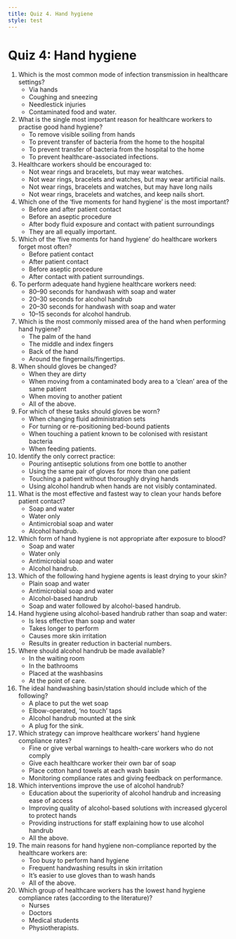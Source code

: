 ```yaml
---
title: Quiz 4. Hand hygiene
style: test
---
```


# Quiz 4: Hand hygiene

1.	Which is the most common mode of infection transmission in healthcare settings?
	+	Via hands
	-	Coughing and sneezing
	-	Needlestick injuries
	-	Contaminated food and water.
2.	What is the single most important reason for healthcare workers to practise good hand hygiene? 
	-	To remove visible soiling from hands
	-	To prevent transfer of bacteria from the home to the hospital
	-	To prevent transfer of bacteria from the hospital to the home 
	+	To prevent healthcare-associated infections.
3.	Healthcare workers should be encouraged to:
	-	Not wear rings and bracelets, but may wear watches.
	-	Not wear rings, bracelets and watches, but may wear artificial nails.
	-	Not wear rings, bracelets and watches, but may have long nails
	+	Not wear rings, bracelets and watches, and keep nails short.
4.	Which one of the ‘five moments for hand hygiene’ is the most important?
	-	Before and after patient contact
	-	Before an aseptic procedure
	-	After body fluid exposure and contact with patient surroundings
	+	They are all equally important.
5.	Which of the ‘five moments for hand hygiene’ do healthcare workers forget most often? 
	-	Before patient contact
	-	After patient contact
	-	Before aseptic procedure
	+	After contact with patient surroundings.
6.	To perform adequate hand hygiene healthcare workers need: 
	-	80–90 seconds for handwash with soap and water
	+	20–30 seconds for alcohol handrub
	-	20–30 seconds for handwash with soap and water
	-	10–15 seconds for alcohol handrub.
7.	Which is the most commonly missed area of the hand when performing hand hygiene?
	-	The palm of the hand
	-	The middle and index fingers
	-	Back of the hand
	+	Around the fingernails/fingertips.
8.	When should gloves be changed?
	-	When they are dirty
	-	When moving from a contaminated body area to a ‘clean’ area of the same patient
	-	When moving to another patient
	+	All of the above.
9.	For which of these tasks should gloves be worn?
	-	When changing fluid administration sets 
	-	For turning or re-positioning bed-bound patients
	+	When touching a patient known to be colonised with resistant bacteria
	-	When feeding patients.
10.	Identify the only correct practice:
	-	Pouring antiseptic solutions from one bottle to another 
	-	Using the same pair of gloves for more than one patient 
	-	Touching a patient without thoroughly drying hands 
	+	Using alcohol handrub when hands are not visibly contaminated.
11.	What is the most effective and fastest way to clean your hands before patient contact?
	-	Soap and water 
	-	Water only
	-	Antimicrobial soap and water
	+	Alcohol handrub.
12.	Which form of hand hygiene is not appropriate after exposure to blood? 
	-	Soap and water 
	-	Water only
	-	Antimicrobial soap and water
	+	Alcohol handrub.
13.	Which of the following hand hygiene agents is least drying to your skin?
	-	Plain soap and water
	-	Antimicrobial soap and water
	+	Alcohol-based handrub
	-	Soap and water followed by alcohol-based handrub.
14.	Hand hygiene using alcohol-based handrub rather than soap and water:
	-	Is less effective than soap and water
	-	Takes longer to perform
	-	Causes more skin irritation
	+	Results in greater reduction in bacterial numbers.
15.	Where should alcohol handrub be made available? 
	-	In the waiting room
	-	In the bathrooms
	-	Placed at the washbasins
	+	At the point of care.
16.	The ideal handwashing basin/station should include which of the following? 
	-	A place to put the wet soap
	+	Elbow-operated, ‘no touch’ taps
	-	Alcohol handrub mounted at the sink
	-	A plug for the sink.
17.	Which strategy can improve healthcare workers’ hand hygiene compliance rates?
	-	Fine or give verbal warnings to health-care workers who do not comply
	-	Give each healthcare worker their own bar of soap
	-	Place cotton hand towels at each wash basin 
	+	Monitoring compliance rates and giving feedback on performance. 
18.	Which interventions improve the use of alcohol handrub? 
	-	Education about the superiority of alcohol handrub and increasing ease of access
	-	Improving quality of alcohol-based solutions with increased glycerol to protect hands
	-	Providing instructions for staff explaining how to use alcohol handrub 
	+	All the above.
19.	The main reasons for hand hygiene non-compliance reported by the healthcare workers are:
	-	Too busy to perform hand hygiene 
	-	Frequent handwashing results in skin irritation
	-	It’s easier to use gloves than to wash hands
	+	All of the above.
20.	Which group of healthcare workers has the lowest hand hygiene compliance rates (according to the literature)?
	-	Nurses
	+	Doctors
	-	Medical students
	-	Physiotherapists.
